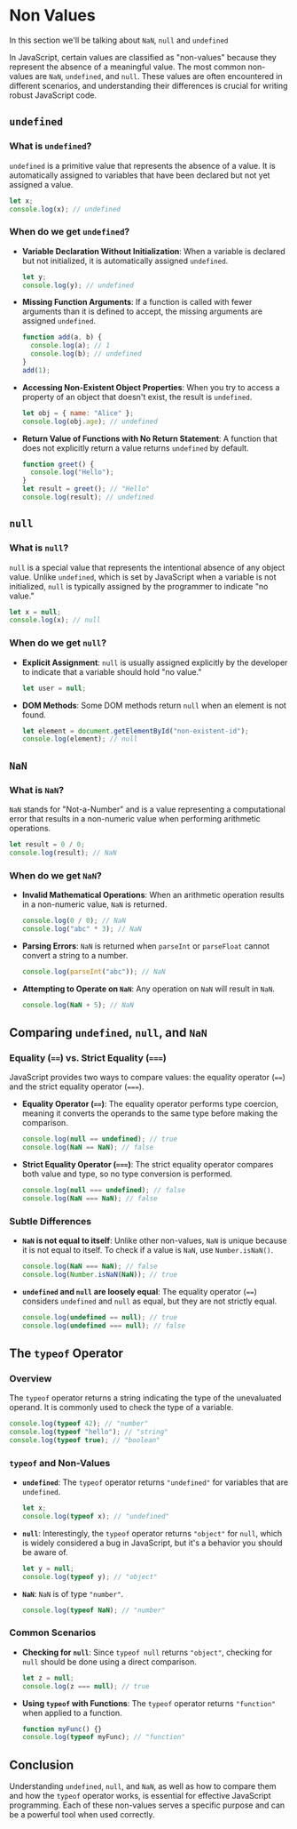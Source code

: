 # Non Values

In this section we'll be talking about `NaN`, `null` and `undefined`

In JavaScript, certain values are classified as "non-values" because they represent the absence of a meaningful value. The most common non-values are `NaN`, `undefined`, and `null`. These values are often encountered in different scenarios, and understanding their differences is crucial for writing robust JavaScript code.

## `undefined`

### What is `undefined`?

`undefined` is a primitive value that represents the absence of a value. It is automatically assigned to variables that have been declared but not yet assigned a value.

```javascript
let x;
console.log(x); // undefined
```

### When do we get `undefined`?

- **Variable Declaration Without Initialization**: When a variable is declared but not initialized, it is automatically assigned `undefined`.

  ```javascript
  let y;
  console.log(y); // undefined
  ```

- **Missing Function Arguments**: If a function is called with fewer arguments than it is defined to accept, the missing arguments are assigned `undefined`.

  ```javascript
  function add(a, b) {
    console.log(a); // 1
    console.log(b); // undefined
  }
  add(1);
  ```

- **Accessing Non-Existent Object Properties**: When you try to access a property of an object that doesn't exist, the result is `undefined`.

  ```javascript
  let obj = { name: "Alice" };
  console.log(obj.age); // undefined
  ```

- **Return Value of Functions with No Return Statement**: A function that does not explicitly return a value returns `undefined` by default.

  ```javascript
  function greet() {
    console.log("Hello");
  }
  let result = greet(); // "Hello"
  console.log(result); // undefined
  ```

## `null`

### What is `null`?

`null` is a special value that represents the intentional absence of any object value. Unlike `undefined`, which is set by JavaScript when a variable is not initialized, `null` is typically assigned by the programmer to indicate "no value."

```javascript
let x = null;
console.log(x); // null
```

### When do we get `null`?

- **Explicit Assignment**: `null` is usually assigned explicitly by the developer to indicate that a variable should hold "no value."

  ```javascript
  let user = null;
  ```

- **DOM Methods**: Some DOM methods return `null` when an element is not found.

  ```javascript
  let element = document.getElementById("non-existent-id");
  console.log(element); // null
  ```

## `NaN`

### What is `NaN`?

`NaN` stands for "Not-a-Number" and is a value representing a computational error that results in a non-numeric value when performing arithmetic operations.

```javascript
let result = 0 / 0;
console.log(result); // NaN
```

### When do we get `NaN`?

- **Invalid Mathematical Operations**: When an arithmetic operation results in a non-numeric value, `NaN` is returned.

  ```javascript
  console.log(0 / 0); // NaN
  console.log("abc" * 3); // NaN
  ```

- **Parsing Errors**: `NaN` is returned when `parseInt` or `parseFloat` cannot convert a string to a number.

  ```javascript
  console.log(parseInt("abc")); // NaN
  ```

- **Attempting to Operate on `NaN`**: Any operation on `NaN` will result in `NaN`.

  ```javascript
  console.log(NaN + 5); // NaN
  ```

## Comparing `undefined`, `null`, and `NaN`

### Equality (`==`) vs. Strict Equality (`===`)

JavaScript provides two ways to compare values: the equality operator (`==`) and the strict equality operator (`===`).

- **Equality Operator (`==`)**: The equality operator performs type coercion, meaning it converts the operands to the same type before making the comparison.

  ```javascript
  console.log(null == undefined); // true
  console.log(NaN == NaN); // false
  ```

- **Strict Equality Operator (`===`)**: The strict equality operator compares both value and type, so no type conversion is performed.

  ```javascript
  console.log(null === undefined); // false
  console.log(NaN === NaN); // false
  ```

### Subtle Differences

- **`NaN` is not equal to itself**: Unlike other non-values, `NaN` is unique because it is not equal to itself. To check if a value is `NaN`, use `Number.isNaN()`.

  ```javascript
  console.log(NaN === NaN); // false
  console.log(Number.isNaN(NaN)); // true
  ```

- **`undefined` and `null` are loosely equal**: The equality operator (`==`) considers `undefined` and `null` as equal, but they are not strictly equal.

  ```javascript
  console.log(undefined == null); // true
  console.log(undefined === null); // false
  ```

## The `typeof` Operator

### Overview

The `typeof` operator returns a string indicating the type of the unevaluated operand. It is commonly used to check the type of a variable.

```javascript
console.log(typeof 42); // "number"
console.log(typeof "hello"); // "string"
console.log(typeof true); // "boolean"
```

### `typeof` and Non-Values

- **`undefined`**: The `typeof` operator returns `"undefined"` for variables that are `undefined`.

  ```javascript
  let x;
  console.log(typeof x); // "undefined"
  ```

- **`null`**: Interestingly, the `typeof` operator returns `"object"` for `null`, which is widely considered a bug in JavaScript, but it's a behavior you should be aware of.

  ```javascript
  let y = null;
  console.log(typeof y); // "object"
  ```

- **`NaN`**: `NaN` is of type `"number"`.

  ```javascript
  console.log(typeof NaN); // "number"
  ```

### Common Scenarios

- **Checking for `null`**: Since `typeof null` returns `"object"`, checking for `null` should be done using a direct comparison.

  ```javascript
  let z = null;
  console.log(z === null); // true
  ```

- **Using `typeof` with Functions**: The `typeof` operator returns `"function"` when applied to a function.

  ```javascript
  function myFunc() {}
  console.log(typeof myFunc); // "function"
  ```

## Conclusion

Understanding `undefined`, `null`, and `NaN`, as well as how to compare them and how the `typeof` operator works, is essential for effective JavaScript programming. Each of these non-values serves a specific purpose and can be a powerful tool when used correctly.
